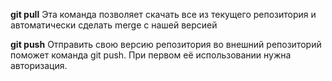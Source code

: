 **git pull** 
Эта команда позволяет скачать все 
из текущего репозитория и автоматически 
сделать merge с нашей версией

**git push**
Отправить свою версию репозитория во 
внешний репозиторий поможет команда git 
push. При первом её использовании нужна 
авторизация.